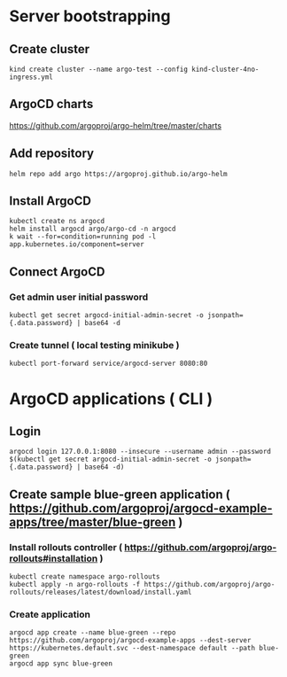 
# Server bootstrapping

## Create cluster
```
kind create cluster --name argo-test --config kind-cluster-4no-ingress.yml
```
## ArgoCD charts
https://github.com/argoproj/argo-helm/tree/master/charts
## Add repository
```
helm repo add argo https://argoproj.github.io/argo-helm
```
## Install ArgoCD
```
kubectl create ns argocd
helm install argocd argo/argo-cd -n argocd
k wait --for=condition=running pod -l app.kubernetes.io/component=server
```
## Connect ArgoCD
### Get admin user initial password
```
kubectl get secret argocd-initial-admin-secret -o jsonpath={.data.password} | base64 -d
```
### Create tunnel ( local testing minikube )
```
kubectl port-forward service/argocd-server 8080:80
```

# ArgoCD applications ( CLI )
## Login
```
argocd login 127.0.0.1:8080 --insecure --username admin --password $(kubectl get secret argocd-initial-admin-secret -o jsonpath={.data.password} | base64 -d)
```
## Create sample blue-green application ( https://github.com/argoproj/argocd-example-apps/tree/master/blue-green )
### Install rollouts controller ( https://github.com/argoproj/argo-rollouts#installation )
```
kubectl create namespace argo-rollouts
kubectl apply -n argo-rollouts -f https://github.com/argoproj/argo-rollouts/releases/latest/download/install.yaml
```
### Create application
```
argocd app create --name blue-green --repo https://github.com/argoproj/argocd-example-apps --dest-server https://kubernetes.default.svc --dest-namespace default --path blue-green
argocd app sync blue-green
```
